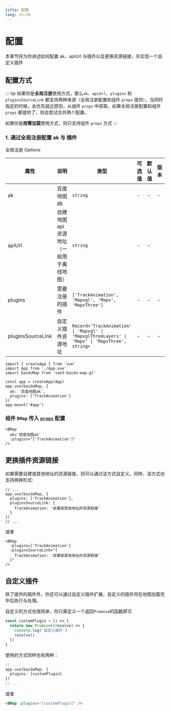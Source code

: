 ```yaml
---
title: 配置
lang: zh-CN
---
```


# 配置

本章节将为你讲述如何配置 ak、apiUrl 与插件以及更换资源链接，并实现一个自定义插件

## 配置方式

::: tip
如果你是**全局注册**使用方式，那么`ak`、`apiUrl`、`plugins` 和 `pluginsSourceLink` 都支持两种来源（全局注册配置和组件 `props` 提供），当同时指定的时候，会优先就近原则，从组件 `props` 中获取。如果全局注册配置和组件 `props` 都提供了，则会尝试合并两个配置。

如果你是**按需加载**使用方式，则只支持组件 `props` 方式
:::

### 1. 通过全局注册配置 ak 与 插件

全局注册 Options

| 属性              | 说明                                             | 类型                                                                                           | 可选值 | 默认值 | 版本                               |
| ----------------- | ------------------------------------------------ | ---------------------------------------------------------------------------------------------- | ------ | ------ | ---------------------------------- |
| ak                | 百度地图 [ak](../guide/quick-start#申请-ak-密钥) | `string`                                                                                       | -      | -      | -                                  |
| apiUrl            | 自建地图 api 资源地址（一般用于离线地图）        | `string`                                                                                       | -      | -      | <Badge type="tip" text="^2.3.0" /> |
| plugins           | 需要注册的插件                                   | `['TrackAnimation', 'Mapvgl', 'Mapv', 'MapvThree']`                                            | -      | -      | -                                  |
| pluginsSourceLink | 自定义插件资源地址                               | `Record<'TrackAnimation' \| 'Mapvgl' \| 'MapvglThreeLayers' \| 'Mapv' \| 'MapvThree', string>` | -      | -      | -                                  |

```ts{7,8}
import { createApp } from 'vue'
import App from './App.vue'
import baiduMap from 'vue3-baidu-map-gl'

const app = createApp(App)
app.use(baiduMap, {
  ak: '百度地图ak',
  plugins: ['TrackAnimation']
})
app.mount('#app')
```

### 组件 `BMap` 传入 [`props`](/zh-CN/components/map#%E9%9D%99%E6%80%81%E7%BB%84%E4%BB%B6-props) 配置

<!-- prettier-ignore -->
```html{2,3}
<BMap
  ak='百度地图ak'
  :plugins="['TrackAnimation']"
/>
```

## 更换插件资源链接

如果需要自建或其他地址的资源链接，则可以通过该方式自定义。同样，该方式也支持两种形式:

```ts{3-6}
// ...
app.use(baiduMap, {
  plugins: ['TrackAnimation'],
  pluginsSourceLink: {
    TrackAnimation: '自建或其他地址的资源链接'
  }
})
// ...
```

或者

<!-- prettier-ignore -->
```html{2-5}
<BMap
  :plugins=['TrackAnimation']
  :pluginsSourceLink="{
    TrackAnimation: '自建或其他地址的资源链接'
  }"
/>
```

## 自定义插件

除了提供的插件外，你还可以通过自定义插件扩展，自定义的插件将在地图加载完毕后执行与处理。

自定义的方式也很简单，你只需定义一个返回`Promise`的函数即可

```ts
const customPlugin = () => {
  return new Promise((resolve) => {
    console.log('自定义插件')
    resolve()
  })
}
```

使用的方式同样也有两种：

```ts
// ...
app.use(baiduMap, {
  plugins: [customPlugin]
})
// ...
```

或者

<!-- prettier-ignore -->
```html
<BMap :plugins="[customPlugin]" />
```
